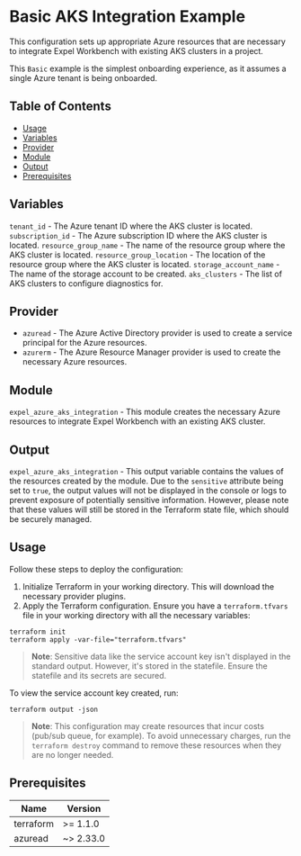 # Basic AKS Integration Example

This configuration sets up appropriate Azure resources that are necessary to integrate Expel Workbench with existing AKS clusters in a project.

This `Basic` example is the simplest onboarding experience, as it assumes a single Azure tenant is being onboarded.

## Table of Contents

- [Usage](#usage)
- [Variables](#variables)
- [Provider](#provider)
- [Module](#module)
- [Output](#output)
- [Prerequisites](#prerequisites)

## Variables

`tenant_id` - The Azure tenant ID where the AKS cluster is located.
`subscription_id` - The Azure subscription ID where the AKS cluster is located.
`resource_group_name` - The name of the resource group where the AKS cluster is located.
`resource_group_location` - The location of the resource group where the AKS cluster is located.
`storage_account_name` - The name of the storage account to be created.
`aks_clusters` - The list of AKS clusters to configure diagnostics for.

## Provider

- `azuread` - The Azure Active Directory provider is used to create a service principal for the Azure resources.
- `azurerm` - The Azure Resource Manager provider is used to create the necessary Azure resources.

## Module

`expel_azure_aks_integration` - This module creates the necessary Azure resources to integrate Expel Workbench with an existing AKS cluster.

## Output

`expel_azure_aks_integration` - This output variable contains the values of the resources created by the module. Due to the `sensitive` attribute being set to `true`, the output values will not be displayed in the console or logs to prevent exposure of potentially sensitive information. However, please note that these values will still be stored in the Terraform state file, which should be securely managed.

## Usage

Follow these steps to deploy the configuration:

1. Initialize Terraform in your working directory. This will download the necessary provider plugins.
2. Apply the Terraform configuration. Ensure you have a `terraform.tfvars` file in your working directory with all the necessary variables:

```shell
terraform init
terraform apply -var-file="terraform.tfvars"
```

> **Note**: Sensitive data like the service account key isn't displayed in the standard output. However, it's stored in the statefile. Ensure the statefile and its secrets are secured.

 To view the service account key created, run:

```shell
terraform output -json
```

> **Note**: This configuration may create resources that incur costs (pub/sub queue, for example). To avoid unnecessary charges, run the `terraform destroy` command to remove these resources when they are no longer needed.

## Prerequisites

| Name | Version |
|------|---------|
| terraform | >= 1.1.0 |
| azuread | ~> 2.33.0 |